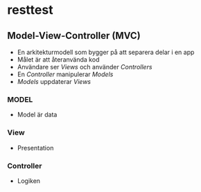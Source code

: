 # resttest

## Model-View-Controller (MVC)
* En arkitekturmodell som bygger på att separera delar i en app
* Målet är att återanvända kod
* Användare ser _Views_ och använder _Controllers_
* En _Controller_ manipulerar _Models_
* _Models_ uppdaterar _Views_

### MODEL
* Model är data

### View
* Presentation

### Controller
* Logiken

